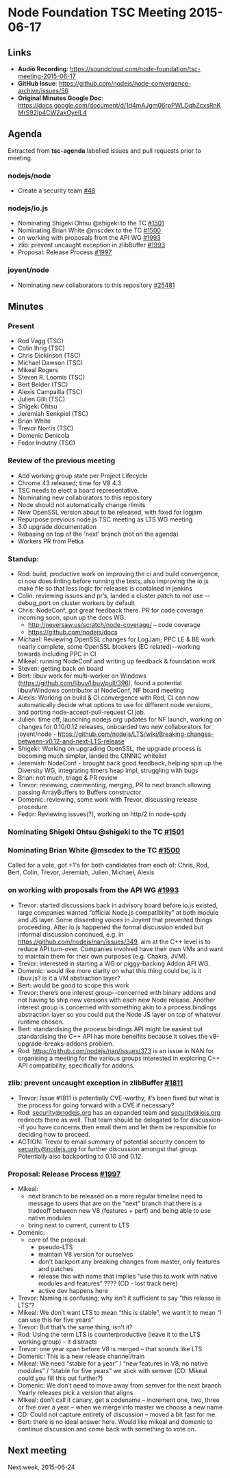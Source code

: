 # Node Foundation TSC Meeting 2015-06-17

## Links

* **Audio Recording**: https://soundcloud.com/node-foundation/tsc-meeting-2015-06-17
* **GitHub Issue**: https://github.com/nodejs/node-convergence-archive/issues/56
* **Original Minutes Google Doc**: https://docs.google.com/document/d/1d4mAJgm06rpPWLDqhZcxsRnKMrS92Ip4CW2akOyeIL4

## Agenda

Extracted from **tsc-agenda** labelled issues and pull requests prior to meeting.

### nodejs/node

* Create a security team [#48](https://github.com/nodejs/node-convergence-archive/issues/48)

### nodejs/io.js

* Nominating Shigeki Ohtsu @shigeki to the TC [#1501](https://github.com/nodejs/io.js/issues/1501)
* Nominating Brian White @mscdex to the TC [#1500](https://github.com/nodejs/io.js/issues/1500)
* on working with proposals from the API WG [#1993](https://github.com/nodejs/io.js/issues/1993)
* zlib: prevent uncaught exception in zlibBuffer [#1993](https://github.com/nodejs/io.js/issues/1811)
* Proposal: Release Process [#1997](https://github.com/nodejs/io.js/issues/1997)

### joyent/node

* Nominating new collaborators to this repository [#25481](https://github.com/joyent/node/issues/25481)

## Minutes

### Present

* Rod Vagg (TSC)
* Colin Ihrig (TSC)
* Chris Dickinson (TSC)
* Michael Dawson (TSC)
* Mikeal Rogers
* Steven R. Loomis (TSC)
* Bert Belder (TSC)
* Alexis Campailla (TSC)
* Julien Gilli (TSC)
* Shigeki Ohtsu
* Jeremiah Senkpiel (TSC)
* Brian White
* Trevor Norris (TSC)
* Domenic Denicola
* Fedor Indutny (TSC)

### Review of the previous meeting

* Add working group state per Project Lifecycle
* Chrome 43 released; time for V8 4.3
* TSC needs to elect a board representative.
* Nominating new collaborators to this repository
* Node should not automatically change rlimits
* New OpenSSL version about to be released, with fixed for logjam
* Repurpose previous node.js TSC meeting as LTS WG meeting
* 3.0 upgrade documentation
* Rebasing on top of the 'next' branch (not on the agenda)
* Workers PR from Petka

### Standup:

* Rod: build, productive work on improving the ci and build convergence, ci now does linting before running the tests, also improving the io.js make file so that less logic for releases is contained in jenkins
* Colin: reviewing issues and pr’s, landed a cluster patch to not use --debug_port on cluster workers by default
* Chris: NodeConf, got great feedback there. PR for code coverage incoming soon, spun up the docs WG.
  * http://neversaw.us/scratch/node-coverage/ – code coverage
  * https://github.com/nodejs/docs
* Michael: Reviewing OpenSSL changes for LogJam; PPC LE & BE work nearly complete, some OpenSSL blockers (EC related)--working towards including PPC in CI
* Mikeal: running NodeConf and writing up feedback & foundation work
* Steven: getting back on board
* Bert: libuv work for multi-worker on Windows (https://github.com/libuv/libuv/pull/396), found a potential libuv/Windows contributor at NodeConf, NF board meeting
* Alexis: Working on build & CI convergence with Rod, CI can now automatically decide what options to use for different node versions, and porting node-accept-pull-request CI job.
* Julien: time off, launching nodejs.org updates for NF launch, working on changes for 0.10/0.12 releases, onboarded two new collaborators for joyent/node - https://github.com/nodejs/LTS/wiki/Breaking-changes-between-v0.12-and-next-LTS-release
* Shigeki: Working on upgrading OpenSSL, the upgrade process is becoming much simpler, landed the CINNIC whitelist
* Jeremiah: NodeConf - brought back good feedback, helping spin up the Diversity WG, integrating timers heap impl, struggling with bugs
* Brian: not much, triage & PR review
* Trevor: reviewing, commenting, merging, PR to next branch allowing passing ArrayBuffers to Buffers constructor
* Domenic: reviewing, some work with Trevor, discussing release procedure
* Fedor: Reviewing issues(?), working on http/2 in node-spdy

### Nominating Shigeki Ohtsu @shigeki to the TC [#1501](https://github.com/nodejs/io.js/issues/1501)
### Nominating Brian White @mscdex to the TC [#1500](https://github.com/nodejs/io.js/issues/1500)

Called for a vote, got +1's for both candidates from each of: Chris, Rod, Bert, Colin, Trevor, Jeremiah, Julien, Michael, Alexis

### on working with proposals from the API WG [#1993](https://github.com/nodejs/io.js/issues/1993)

* Trevor: started discussions back in advisory board before io.js existed, large companies wanted “official Node.js compatibility” at both module and JS layer. Some dissenting voices in Joyent that prevented things proceeding. After io.js happened the formal discussion ended but informal discussion continued, e.g. in https://github.com/nodejs/nan/issues/349, aim at the C++ level is to reduce API turn-over. Companies involved have their own VMs and want to maintain them for their own purposes (e.g. Chakra, JVM).
* Trevor: interested in starting a WG or piggy-backing Addon API WG.
* Domenic: would like more clarity on what this thing could be, is it libuv.js? is it a VM abstraction layer?
* Bert: would be good to scope this work
* Trevor: there’s one interest group--concerned with binary addons and not having to ship new versions with each new Node release. Another interest group is concerned with something akin to a process.bindings abstraction layer so you could put the Node JS layer on top of whatever runtime chosen.
* Bert: standardising the process.bindings API might be easiest but standardising the C++ API has more beneifits because it solves the v8-upgrade-breaks-addons problem.
* Rod: https://github.com/nodejs/nan/issues/373 is an issue in NAN for organising a meeting for the various groups interested in exploring C++ API compatibility, specifically for addons.

### zlib: prevent uncaught exception in zlibBuffer [#1811](https://github.com/nodejs/io.js/issues/1811)

* Trevor: Issue #1811 is potentially CVE-worthy, it’s been fixed but what is the process for going forward with a CVE if necessary?
* Rod: security@nodejs.org has an expanded team and security@iojs.org redirects there as well. That team should be delegated to for discussion--if you have concerns then email them and let them be responsible for deciding how to proceed.
* ACTION: Trevor to email summary of potential security concern to security@nodejs.org for further discussion amongst that group. Potentially also backporting to 0.10 and 0.12.

### Proposal: Release Process [#1997](https://github.com/nodejs/io.js/issues/1997)

* Mikeal:
  - next branch to be released on a more regular timeline
    need to message to users that are on the “next” branch that there is a tradeoff between new V8 (features + perf) and being able to use native modules
  - bring next to current, current to LTS
* Domenic:
  - core of the proposal:
    - pseudo-LTS
    - maintain V8 version for ourselves
    - don’t backport any breaking changes from master, only features and patches
    - release this with name that implies “use this to work with native modules and features” ???? (CD - lost track here)
    - active dev happens here
* Trevor: Naming is confusing; why isn’t it sufficient to say “this release is LTS”?
* Mikeal: We don’t want LTS to mean “this is stable”, we want it to mean “I can use this for five years”
* Trevor: But that’s the same thing, isn’t it?
* Rod: Using the term LTS is counterproductive (leave it to the LTS working group) – it distracts
* Trevor: one year span before V8 is merged – that sounds like LTS
* Domenic: This is a new release channel/train
* Mikeal: We need “stable for a year” / “new features in V8, no native modules” / “stable for five years”
  we stick with semver
  (CD: Mikeal could you fill this out further?)
* Domenic: We don’t need to move away from semver for the next branch
Yearly releases pick a version that aligns
* Mikeal: don’t call it canary, get a codename – increment one, two, three or five over a year – when we merge into master we choose a new name
* CD: Could not capture entirety of discussion – moved a bit fast for me.
* Bert: there is no ideal answer here. Would like mikeal and domenic to continue discussion and come back with something to vote on.

## Next meeting

Next week, 2015-06-24

